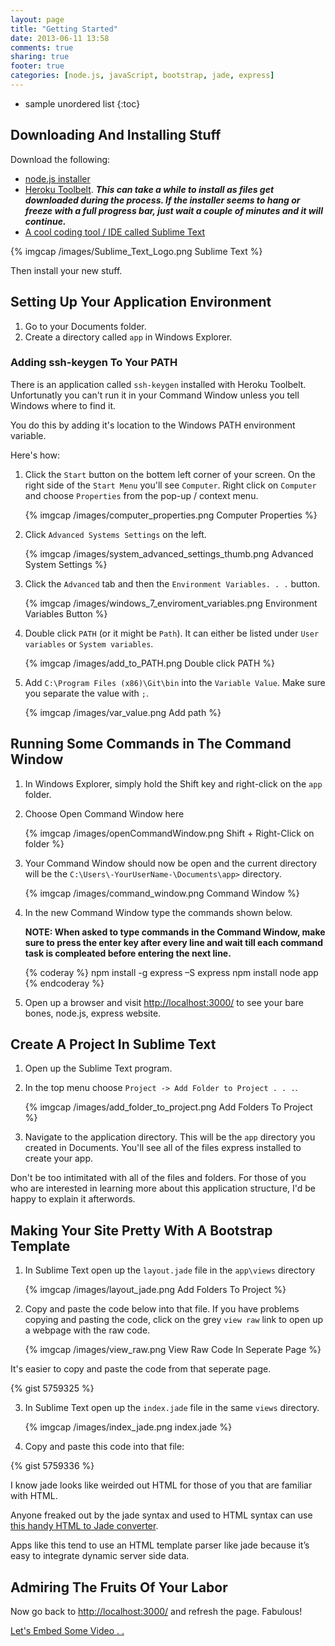 ```yaml
---
layout: page
title: "Getting Started"
date: 2013-06-11 13:58
comments: true
sharing: true
footer: true
categories: [node.js, javaScript, bootstrap, jade, express]
---
```


* sample unordered list
{:toc}

## Downloading And Installing Stuff

Download the following:

 * [node.js installer](http://nodejs.org/)
 * [Heroku Toolbelt](https://toolbelt.heroku.com/windows). ***This can take a while to install
 as files get downloaded during the process.  If the installer seems to hang or freeze with a full progress bar,
 just wait a couple of minutes and it will continue.***
 * [A cool coding tool / IDE called Sublime Text](http://www.sublimetext.com/)

 {% imgcap /images/Sublime_Text_Logo.png Sublime Text %}

Then install your new stuff.

## Setting Up Your Application Environment

 1. Go to your Documents folder.
 2. Create a directory called `app` in Windows Explorer.

### Adding ssh-keygen To Your PATH

There is an application called `ssh-keygen` installed with Heroku
Toolbelt.  Unfortunatly you can't run it in your Command Window
unless you tell Windows where to find it.

You do this by adding it's location to the Windows PATH environment variable.

Here's how:

 1. Click the `Start` button on the bottem left corner of your screen.  On the right side of the `Start Menu` you'll see
  `Computer`.  Right click on `Computer` and choose `Properties` from the pop-up / context menu.

    {% imgcap /images/computer_properties.png Computer Properties %}

 2. Click `Advanced Systems Settings` on the left.

    {% imgcap /images/system_advanced_settings_thumb.png Advanced System Settings %}

 3. Click the `Advanced` tab and then the `Environment Variables. . .` button.

    {% imgcap /images/windows_7_enviroment_variables.png Environment Variables Button %}

 4. Double click `PATH` (or it might be `Path`).  It can either be listed under `User variables` or `System variables`.

    {% imgcap /images/add_to_PATH.png Double click PATH %}

 5. Add `C:\Program Files (x86)\Git\bin` into the `Variable Value`.
 Make sure you separate the value with `;`.

    {% imgcap /images/var_value.png Add path %}

## Running Some Commands in The Command Window

 1. In Windows Explorer, simply hold the Shift key and right-click on the `app` folder.
 2. Choose Open Command Window here

    {% imgcap /images/openCommandWindow.png Shift + Right-Click on folder  %}

 3. Your Command Window should now be open and the current directory will be the
 `C:\Users\-YourUserName-\Documents\app>` directory.

    {% imgcap /images/command_window.png Command Window  %}

 3. In the new Command Window type the commands shown below.

    **NOTE: When asked to type commands in the Command Window, make sure to press
    the enter key after every line and wait till each command task is compleated
    before entering the next line.**

    {% coderay %}
      npm install -g express –S
      express
      npm install
      node app
    {% endcoderay %}
 4. Open up a browser and visit [http://localhost:3000/](http://localhost:3000/) to see your bare bones, node.js, express website.

## Create A Project In Sublime Text

 1. Open up the Sublime Text program.
 2. In the top menu choose `Project -> Add Folder to Project . . .`.

    {% imgcap /images/add_folder_to_project.png Add Folders To Project %}

 3. Navigate to the application directory.  This will be the `app` directory you created in Documents. You'll see all of the files express installed
 to create your app.

 Don't be too intimitated with all of the files and folders.
 For those of you who are interested in learning more about this application structure, I'd be happy to
 explain it afterwords.

## Making Your Site Pretty With A Bootstrap Template

 1. In Sublime Text open up the `layout.jade` file in the `app\views` directory

    {% imgcap /images/layout_jade.png Add Folders To Project %}

 2. Copy and paste the code below into that file.  If you have problems copying and pasting the code,
 click on the grey `view raw` link  to open up a webpage with the raw code.

    {% imgcap /images/view_raw.png View Raw Code In Seperate Page %}

 It's easier to copy and paste the code from that seperate page.

{% gist 5759325 %}

 3. In Sublime Text open up the `index.jade` file in the same `views` directory.

    {% imgcap /images/index_jade.png index.jade %}

 4. Copy and paste this code into that file:

{% gist 5759336 %}

I know jade looks like weirded out HTML for those of you that are familiar with HTML.

Anyone freaked out by the jade syntax and used to HTML syntax can use [this handy HTML to Jade converter](http://html2jade.aaron-powell.com/).

Apps like this tend to use an HTML template parser like jade because it’s easy to integrate dynamic server side data.

## Admiring The Fruits Of Your Labor

Now go back to [http://localhost:3000/](http://localhost:3000/) and refresh the page.  Fabulous!

[Let's Embed Some Video . . ](/embed-video/)
